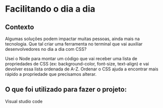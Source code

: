 # Facilitando o dia a dia


<h2>Contexto</h2>

Algumas soluções podem impactar muitas pessoas, ainda mais na
tecnologia. Que tal criar uma ferramenta no terminal que vai auxiliar
desenvolvedores no dia a dia com CSS?

Usei o Node para montar um código que vai receber uma lista de
propriedades de CSS (ex: background-color, font-size, text-align) e vai devolver
essa lista ordenada de A-Z. Ordenar o CSS ajuda a encontrar mais rápido a
propriedade que precisamos alterar.


<h2>O que foi utilizado para fazer o projeto:</h2>
Visual studio code
